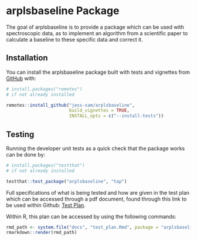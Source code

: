 
# arplsbaseline Package

<!-- badges: start -->
<!-- badges: end -->

The goal of arplsbaseline is to provide a package which can be used with spectroscopic data, 
as to implement an algorithm from a scientific paper to calculate a baseline to these 
specific data and correct it.

## Installation

You can install the arplsbaseline package built with tests and vignettes 
from [GitHub](https://github.com/) with:

``` r
# install.packages("remotes")
# if not already installed

remotes::install_github("jess-sam/arplsbaseline", 
                        build_vignettes = TRUE, 
                        INSTALL_opts = c("--install-tests"))
```

## Testing

Running the developer unit tests as a quick check that the package works can be done by: 

```r
# install.packages("testthat")
# if not already installed

testthat::test_package("arplsbaseline", "tap")
```

Full specifications of what is being tested and how  are given in the test plan 
which can be accessed through a pdf document, found through this link to be used within Github: 
[Test Plan](inst/docs/test_plan.pdf).

Within R, this plan can be accessed by using the following commands:

``` r
rmd_path <- system.file("docs", "test_plan.Rmd", package = "arplsbaseline")
rmarkdown::render(rmd_path)
```